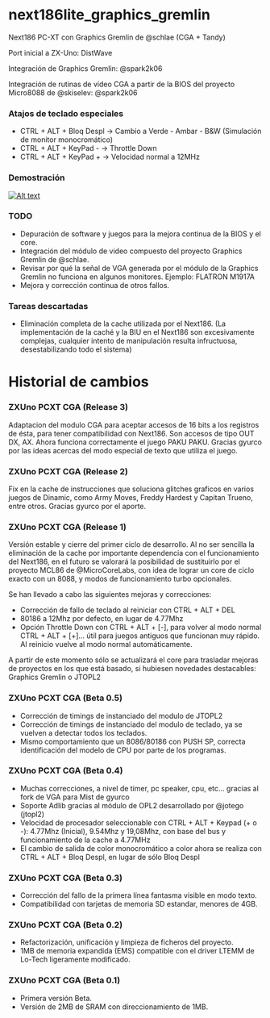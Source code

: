 # next186lite_graphics_gremlin
Next186 PC-XT con Graphics Gremlin de @schlae (CGA + Tandy)

Port inicial a ZX-Uno: DistWave

Integración de Graphics Gremlin: @spark2k06

Integración de rutinas de vídeo CGA a partir de la BIOS del proyecto Micro8088 de @skiselev: @spark2k06

### Atajos de teclado especiales

* CTRL + ALT + Bloq Despl -> Cambio a Verde - Ambar - B&W (Simulación de monitor monocromático)
* CTRL + ALT + KeyPad - -> Throttle Down
* CTRL + ALT + KeyPad + -> Velocidad normal a 12MHz
 

### Demostración

[![Alt text](https://lh3.googleusercontent.com/pw/AM-JKLX92yZDX6OK9YoDzmZlH4BPxe6ohA4OumpBptazThx63qNRZE2XzxVzdXzGxCjQ8lK8GZCelAGcl-KbOW0uiCNyoKuZJsdzmzQ6ygMnYoePemKOKn1Oh2lI2IVHq8nC15mtlKdAwJ6A2rRcph_fmI94_A=w1174-h652-no)](https://www.youtube.com/watch?v=hjJ8X5TZxq4)



### TODO

* Depuración de software y juegos para la mejora continua de la BIOS y el core.
* Integración del módulo de video compuesto del proyecto Graphics Gremlin de @schlae.
* Revisar por qué la señal de VGA generada por el módulo de la Graphics Gremlin no funciona en algunos monitores. Ejemplo: FLATRON M1917A
* Mejora y corrección continua de otros fallos.

### Tareas descartadas

* Eliminación completa de la cache utilizada por el Next186.
(La implementación de la caché y la BIU en el Next186 son excesivamente complejas, cualquier intento de manipulación resulta infructuosa, desestabilizando todo el sistema)

# Historial de cambios

### ZXUno PCXT CGA (Release 3)

Adaptacion del modulo CGA para aceptar accesos de 16 bits a los registros de ésta, para tener compatibilidad con Next186. Son accesos de tipo OUT DX, AX. Ahora funciona correctamente el juego PAKU PAKU. Gracias gyurco por las ideas acercas del modo especial de texto que utiliza el juego.

### ZXUno PCXT CGA (Release 2)

Fix en la cache de instrucciones que soluciona glitches graficos en varios juegos de Dinamic, como Army Moves, Freddy Hardest y Capitan Trueno, entre otros. Gracias gyurco por el aporte.

### ZXUno PCXT CGA (Release 1)

Versión estable y cierre del primer ciclo de desarrollo. Al no ser sencilla la eliminación de la cache por importante dependencia con el funcionamiento del Next186, en el futuro se valorará la posibilidad de sustituirlo por el proyecto MCL86 de @MicroCoreLabs, con idea de lograr un core de ciclo exacto con un 8088, y modos de funcionamiento turbo opcionales.

Se han llevado a cabo las siguientes mejoras y correcciones:

* Corrección de fallo de teclado al reiniciar con CTRL + ALT + DEL
* 80186 a 12Mhz por defecto, en lugar de 4.77Mhz
* Opción Throttle Down con CTRL + ALT + [-], para volver al modo normal CTRL + ALT + [+]... útil para juegos antiguos que funcionan muy rápido. Al reinicio vuelve al modo normal automáticamente.

A partir de este momento sólo se actualizará el core para trasladar mejoras de proyectos en los que está basado, si hubiesen novedades destacables: Graphics Gremlin o JTOPL2

### ZXUno PCXT CGA (Beta 0.5)

* Corrección de timings de instanciado del modulo de JTOPL2
* Corrección de timings de instanciado del modulo de teclado, ya se vuelven a detectar todos los teclados.
* Mismo comportamiento que un 8086/80186 con PUSH SP, correcta identificación del modelo de CPU por parte de los programas.

### ZXUno PCXT CGA (Beta 0.4)

* Muchas correcciones, a nivel de timer, pc speaker, cpu, etc... gracias al fork de VGA para Mist de gyurco
* Soporte Adlib gracias al módulo de OPL2 desarrollado por @jotego (jtopl2)
* Velocidad de procesador seleccionable con CTRL + ALT + Keypad (+ o -): 4.77Mhz (Inicial), 9.54Mhz y 19,08Mhz, con base del bus y funcionamiento de la cache a 4.77MHz
* El cambio de salida de color monocromático a color ahora se realiza con CTRL + ALT + Bloq Despl, en lugar de sólo Bloq Despl

### ZXUno PCXT CGA (Beta 0.3)

* Corrección del fallo de la primera línea fantasma visible en modo texto.
* Compatibilidad con tarjetas de memoria SD estandar, menores de 4GB.

### ZXUno PCXT CGA (Beta 0.2)

* Refactorización, unificación y limpieza de ficheros del proyecto.
* 1MB de memoria expandida (EMS) compatible con el driver LTEMM de Lo-Tech ligeramente modificado.

### ZXUno PCXT CGA (Beta 0.1)

* Primera versión Beta.
* Versión de 2MB de SRAM con direccionamiento de 1MB.
